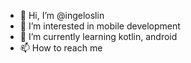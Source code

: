 - 👋 Hi, I’m @ingeloslin
- 👀 I’m interested in mobile development
- 🌱 I’m currently learning kotlin, android
- 📫 How to reach me
